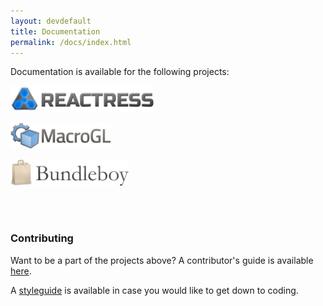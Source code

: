 ```yaml
---
layout: devdefault
title: Documentation
permalink: /docs/index.html
---
```



Documentation is available for the following projects:

<a href="/dev/reactress/"><span class="button"><img src="/resources/images/reactress-title-96.png" height="42px"/></span></a>

<a href="/dev/macrogl/"><span class="button"><img src="/resources/images/macrogl-title-96.png" height="42px"/></span></a>

<a href="/dev/bundleboy/"><span class="button"><img src="/resources/images/bundleboy-title-96.png" height="42px"/></span></a>

<br/>
<br/>


### Contributing

Want to be a part of the projects above?
A contributor's guide is available [here](/dev/contribute/).

A [styleguide](/dev/styleguide/) is available in case you would like to get down to coding.


